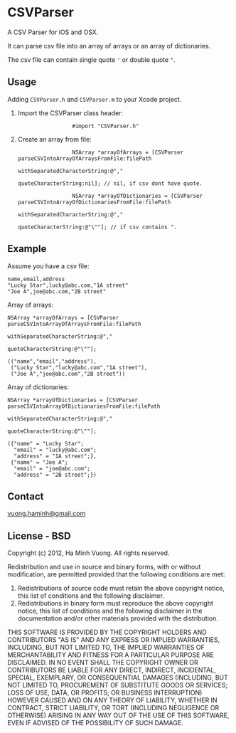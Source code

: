 CSVParser
========

A CSV Parser for iOS and OSX.

It can parse csv file into an array of arrays or an array of dictionaries.

The csv file can contain single quote <code>'</code> or double quote <code>"</code>.

Usage
-----

Adding <code>CSVParser.h</code> and <code>CSVParser.m</code> to your Xcode project.


1. Import the CSVParser class header:

                        #import "CSVParser.h"

2. Create an array from file:

                        NSArray *arrayOfArrays = [CSVParser parseCSVIntoArrayOfArraysFromFile:filePath
                                                                 withSeparatedCharacterString:@","
                                                                         quoteCharacterString:nil]; // nil, if csv dont have quote.

                        NSArray *arrayOfDictionaries = [CSVParser parseCSVIntoArrayOfDictionariesFromFile:filePath
                                                                             withSeparatedCharacterString:@","
                                                                                     quoteCharacterString:@"\""]; // if csv contains ".

Example
-------

Assume you have a csv file:

    name,email,address
    "Lucky Star",lucky@abc.com,"1A street"
    "Joe A",joe@abc.com,"2B street"

Array of arrays:

    NSArray *arrayOfArrays = [CSVParser parseCSVIntoArrayOfArraysFromFile:filePath
                                             withSeparatedCharacterString:@","
                                                     quoteCharacterString:@"\""];

    (("name","email","address"),
     ("Lucky Star","lucky@abc.com","1A street"),
     ("Joe A","joe@abc.com","2B street"))

Array of dictionaries:

    NSArray *arrayOfDictionaries = [CSVParser parseCSVIntoArrayOfDictionariesFromFile:filePath
                                                         withSeparatedCharacterString:@","
                                                                 quoteCharacterString:@"\""];

    ({"name" = "Lucky Star";
      "email" = "lucky@abc.com";
      "address" = "1A street";},
     {"name" = "Joe A";
      "email" = "joe@abc.com";
      "address" = "2B street";})

Contact
-------

vuong.haminh@gmail.com

License - BSD
-------

Copyright (c) 2012, Ha Minh Vuong.
All rights reserved.

Redistribution and use in source and binary forms, with or without
modification, are permitted provided that the following conditions are met: 

1. Redistributions of source code must retain the above copyright notice, this
   list of conditions and the following disclaimer. 
2. Redistributions in binary form must reproduce the above copyright notice,
   this list of conditions and the following disclaimer in the documentation
   and/or other materials provided with the distribution. 

THIS SOFTWARE IS PROVIDED BY THE COPYRIGHT HOLDERS AND CONTRIBUTORS "AS IS" AND
ANY EXPRESS OR IMPLIED WARRANTIES, INCLUDING, BUT NOT LIMITED TO, THE IMPLIED
WARRANTIES OF MERCHANTABILITY AND FITNESS FOR A PARTICULAR PURPOSE ARE
DISCLAIMED. IN NO EVENT SHALL THE COPYRIGHT OWNER OR CONTRIBUTORS BE LIABLE FOR
ANY DIRECT, INDIRECT, INCIDENTAL, SPECIAL, EXEMPLARY, OR CONSEQUENTIAL DAMAGES
(INCLUDING, BUT NOT LIMITED TO, PROCUREMENT OF SUBSTITUTE GOODS OR SERVICES;
LOSS OF USE, DATA, OR PROFITS; OR BUSINESS INTERRUPTION) HOWEVER CAUSED AND
ON ANY THEORY OF LIABILITY, WHETHER IN CONTRACT, STRICT LIABILITY, OR TORT
(INCLUDING NEGLIGENCE OR OTHERWISE) ARISING IN ANY WAY OUT OF THE USE OF THIS
SOFTWARE, EVEN IF ADVISED OF THE POSSIBILITY OF SUCH DAMAGE.
